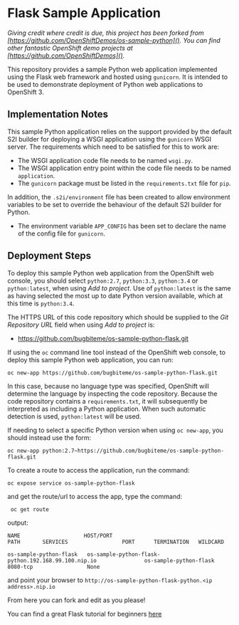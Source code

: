 # Flask Sample Application

*Giving credit where credit is due, this project has been forked from [https://github.com/OpenShiftDemos/os-sample-python](). You can find other fantastic OpenShift demo projects at [https://github.com/OpenShiftDemos]().*

This repository provides a sample Python web application implemented using the Flask web framework and hosted using ``gunicorn``. It is intended to be used to demonstrate deployment of Python web applications to OpenShift 3.

## Implementation Notes

This sample Python application relies on the support provided by the default S2I builder for deploying a WSGI application using the ``gunicorn`` WSGI server. The requirements which need to be satisfied for this to work are:

* The WSGI application code file needs to be named ``wsgi.py``.
* The WSGI application entry point within the code file needs to be named ``application``.
* The ``gunicorn`` package must be listed in the ``requirements.txt`` file for ``pip``.

In addition, the ``.s2i/environment`` file has been created to allow environment variables to be set to override the behaviour of the default S2I builder for Python.

* The environment variable ``APP_CONFIG`` has been set to declare the name of the config file for ``gunicorn``.

## Deployment Steps

To deploy this sample Python web application from the OpenShift web console, you should select ``python:2.7``, ``python:3.3``, ``python:3.4`` or ``python:latest``, when using _Add to project_. Use of ``python:latest`` is the same as having selected the most up to date Python version available, which at this time is ``python:3.4``.

The HTTPS URL of this code repository which should be supplied to the _Git Repository URL_ field when using _Add to project_ is:

* https://github.com/bugbiteme/os-sample-python-flask.git

If using the ``oc`` command line tool instead of the OpenShift web console, to deploy this sample Python web application, you can run:

```
oc new-app https://github.com/bugbiteme/os-sample-python-flask.git
```

In this case, because no language type was specified, OpenShift will determine the language by inspecting the code repository. Because the code repository contains a ``requirements.txt``, it will subsequently be interpreted as including a Python application. When such automatic detection is used, ``python:latest`` will be used.

If needing to select a specific Python version when using ``oc new-app``, you should instead use the form:

```
oc new-app python:2.7~https://github.com/bugbiteme/os-sample-python-flask.git
```
To create a route to access the application, run the command:

```
oc expose service os-sample-python-flask
```

and get the route/url to access the app, type the command:

```
 oc get route
```

output:

```
NAME                    HOST/PORT                                               PATH       SERVICES                 PORT      TERMINATION   WILDCARD

os-sample-python-flask   os-sample-python-flask-python.192.168.99.100.nip.io               os-sample-python-flask   8080-tcp                 None
```

and point your browser to `http://os-sample-python-flask-python.<ip address>.nip.io`

From here you can fork and edit as you please!


You can find a great Flask tutorial for beginners [here](https://blog.miguelgrinberg.com/post/the-flask-mega-tutorial-part-i-hello-world)




 

